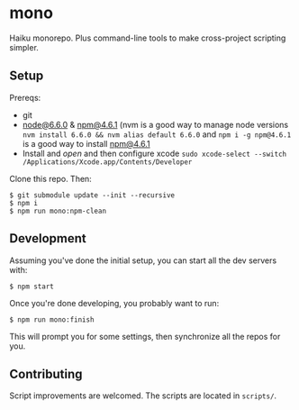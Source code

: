 # mono

Haiku monorepo. Plus command-line tools to make cross-project scripting simpler.

## Setup

Prereqs:

 * git
 * node@6.6.0 & npm@4.6.1 (nvm is a good way to manage node versions `nvm install 6.6.0 && nvm alias default 6.6.0` and `npm i -g npm@4.6.1` is a good way to install npm@4.6.1
 * Install and *open* and then configure xcode `sudo xcode-select --switch /Applications/Xcode.app/Contents/Developer`

Clone this repo. Then:

    $ git submodule update --init --recursive
    $ npm i
    $ npm run mono:npm-clean

## Development

Assuming you've done the initial setup, you can start all the dev servers with:

    $ npm start

Once you're done developing, you probably want to run:

    $ npm run mono:finish

This will prompt you for some settings, then synchronize all the repos for you.

## Contributing

Script improvements are welcomed. The scripts are located in `scripts/`.
